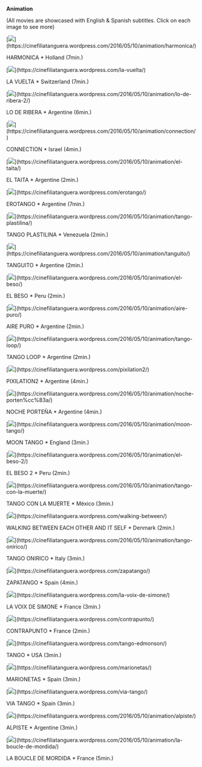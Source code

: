 **Animation**

(All movies are showcased with English & Spanish subtitles. Click on each image to see more)


[![](https://cinefiliatanguera.files.wordpress.com/2016/05/harmonica.jpg?)](https://cinefiliatanguera.wordpress.com/2016/05/10/animation/harmonica/)

HARMONICA \* Holland (7min.)

[![](https://cinefiliatanguera.files.wordpress.com/2016/05/la-vuelta.png?)](https://cinefiliatanguera.wordpress.com/la-vuelta/)

LA VUELTA \* Switzerland (7min.)

[![](https://cinefiliatanguera.files.wordpress.com/2016/05/lo-de-ribera1.png?)](https://cinefiliatanguera.wordpress.com/2016/05/10/animation/lo-de-ribera-2/)

LO DE RIBERA \* Argentine (6min.)



[![](https://cinefiliatanguera.files.wordpress.com/2016/05/connection.png?)](https://cinefiliatanguera.wordpress.com/2016/05/10/animation/connection/)

CONNECTION \* Israel (4min.)

[![](https://cinefiliatanguera.files.wordpress.com/2016/05/el-taita.jpg?)](https://cinefiliatanguera.wordpress.com/2016/05/10/animation/el-taita/)

EL TAITA \* Argentine (2min.)

[![](https://cinefiliatanguera.files.wordpress.com/2016/05/erotango.jpg?)](https://cinefiliatanguera.wordpress.com/erotango/)

EROTANGO \* Argentine (7min.)



[![](https://cinefiliatanguera.files.wordpress.com/2016/05/tango-plastilina.jpg?)](https://cinefiliatanguera.wordpress.com/2016/05/10/animation/tango-plastilina/)

TANGO PLASTILINA \* Venezuela (2min.)

[![](https://cinefiliatanguera.files.wordpress.com/2016/05/tanguito.jpg?)](https://cinefiliatanguera.wordpress.com/2016/05/10/animation/tanguito/)

TANGUITO \* Argentine (2min.)

[![](https://cinefiliatanguera.files.wordpress.com/2016/05/el-beso.png?)](https://cinefiliatanguera.wordpress.com/2016/05/10/animation/el-beso/)

EL BESO \* Peru (2min.)



[![](https://cinefiliatanguera.files.wordpress.com/2016/05/aire-puro.jpg?)](https://cinefiliatanguera.wordpress.com/2016/05/10/animation/aire-puro/)

AIRE PURO \* Argentine (2min.)

[![](https://cinefiliatanguera.files.wordpress.com/2016/05/tango-loop.jpg?)](https://cinefiliatanguera.wordpress.com/2016/05/10/animation/tango-loop/)

TANGO LOOP \* Argentine (2min.)

[![](https://cinefiliatanguera.files.wordpress.com/2016/05/pixilation2.png?)](https://cinefiliatanguera.wordpress.com/pixilation2/)

PIXILATION2 \* Argentine (4min.)



[![](https://cinefiliatanguera.files.wordpress.com/2016/05/noche-portencc83a.jpg?)](https://cinefiliatanguera.wordpress.com/2016/05/10/animation/noche-porten%cc%83a/)

NOCHE PORTEÑA \* Argentine (4min.)

[![](https://cinefiliatanguera.files.wordpress.com/2016/05/moon-tango.jpg?)](https://cinefiliatanguera.wordpress.com/2016/05/10/animation/moon-tango/)

MOON TANGO \* England (3min.)

[![](https://cinefiliatanguera.files.wordpress.com/2016/05/el-beso-2.png?)](https://cinefiliatanguera.wordpress.com/2016/05/10/animation/el-beso-2/)

EL BESO 2 \* Peru (2min.)



[![](https://cinefiliatanguera.files.wordpress.com/2016/05/tango-con-la-muerte.jpg?)](https://cinefiliatanguera.wordpress.com/2016/05/10/animation/tango-con-la-muerte/)

TANGO CON LA MUERTE \* México (3min.)

[![](https://cinefiliatanguera.files.wordpress.com/2016/05/walking-between.jpg?)](https://cinefiliatanguera.wordpress.com/walking-between/)

WALKING BETWEEN EACH OTHER AND IT SELF \* Denmark (2min.)

[![](https://cinefiliatanguera.files.wordpress.com/2016/05/tango-onicc81rico.jpg?)](https://cinefiliatanguera.wordpress.com/2016/05/10/animation/tango-onirico/)

TANGO ONIRICO \* Italy (3min.)



[![](https://cinefiliatanguera.files.wordpress.com/2016/05/zapatango.png?)](https://cinefiliatanguera.wordpress.com/zapatango/)

ZAPATANGO \* Spain (4min.)

[![](https://cinefiliatanguera.files.wordpress.com/2016/05/la-voix-de-simone.png?)](https://cinefiliatanguera.wordpress.com/la-voix-de-simone/)

LA VOIX DE SIMONE \* France (3min.)

[![](https://cinefiliatanguera.files.wordpress.com/2016/05/contrapunto.png?)](https://cinefiliatanguera.wordpress.com/contrapunto/)

CONTRAPUNTO \* France (2min.)



[![](https://cinefiliatanguera.files.wordpress.com/2016/05/tango-edmonson.png?)](https://cinefiliatanguera.wordpress.com/tango-edmonson/)

TANGO \* USA (3min.)

[![](https://cinefiliatanguera.files.wordpress.com/2016/05/marionetas1.png?)](https://cinefiliatanguera.wordpress.com/marionetas/)

MARIONETAS \* Spain (3min.)

[![](https://cinefiliatanguera.files.wordpress.com/2016/05/via-tango.png?)](https://cinefiliatanguera.wordpress.com/via-tango/)

VIA TANGO \* Spain (3min.)



[![](https://cinefiliatanguera.files.wordpress.com/2016/05/alpiste.png?)](https://cinefiliatanguera.wordpress.com/2016/05/10/animation/alpiste/)

ALPISTE \* Argentine (3min.)

[![](https://cinefiliatanguera.files.wordpress.com/2016/05/la-boucle-de-mordida.png?)](https://cinefiliatanguera.wordpress.com/2016/05/10/animation/la-boucle-de-mordida/)

LA BOUCLE DE MORDIDA \* France (5min.)


